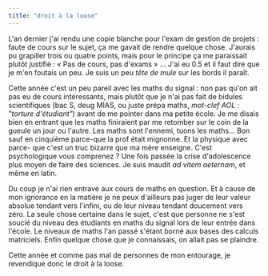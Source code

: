 ```yaml
---
title: "droit à la loose"
---
```


L'an dernier j'ai rendu une copie blanche pour l'exam de gestion de projets :
faute de cours sur le sujet, ça me gavait de rendre quelque chose. J'aurais pu
grapiller trois ou quatre points, mais pour le principe ça me paraissait
plutôt justifié : « Pas de cours, pas d'exams » ... J'ai eu 0.5 et il faut
dire que je m'en foutais un peu. Je suis un peu _tête de mule_ sur les bords
il paraît.

Cette année c'est un peu pareil avec les maths du signal : non pas qu'on ait
pas eu de cours intéressants, mais plutôt que je n'ai pas fait de bidules
scientifiques (bac S, deug MIAS, ou juste prépa maths, _mot-clef AOL :
"torture d'étudiant"_) avant de me pointer dans ma petite école. Je me disais
bien en entrant que les maths finiraient par me retomber sur le coin de la
gueule un jour ou l'autre. Les maths sont l'ennemi, tuons les maths... Bon
sauf en cinquième parce-que la prof était mignonne. Et la physique avec parce-
que c'est un truc bizarre que ma mère enseigne. C'est psychologique vous
comprenez ? Une fois passée la crise d'adolescence plus moyen de faire des
sciences. Je suis maudit _ad vitem aeternam_, et même en latin.

Du coup je n'ai rien entravé aux cours de maths en question. Et à cause de mon
ignorance en la matière je ne peux d'ailleurs pas juger de leur valeur absolue
tendant vers l'infini, ou de leur niveau tendant doucement vers zéro. La seule
chose certaine dans le sujet, c'est que personne ne s'est soucié du niveau des
étudiants en maths du signal lors de leur entrée dans l'école. Le niveaux de
maths l'an passé s'étant borné aux bases des calculs matriciels. Enfin quelque
chose que je connaissais, on allait pas se plaindre.

Cette année et comme pas mal de personnes de mon entourage, je revendique donc
le droit à la loose.

